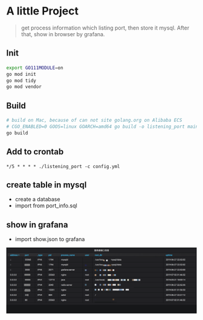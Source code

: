 # A little Project

> get process information which listing port, then store it mysql.
> After that, show in browser by grafana.

## Init
```bash
export GO111MODULE=on
go mod init 
go mod tidy
go mod vendor
```

## Build

```bash
# build on Mac, because of can not site golang.org on Alibaba ECS
# CGO_ENABLED=0 GOOS=linux GOARCH=amd64 go build -o listening_port main.go
go build 
```

## Add to crontab

```text
*/5 * * * * ./listening_port -c config.yml

```

## create table in mysql

- create a database
- import from port\_info.sql

## show in grafana

- import show.json to grafana

![example](./img/example.png)
